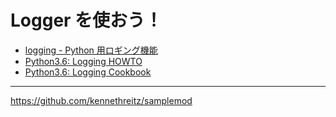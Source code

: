 # Logger を使おう！

- [logging - Python 用ロギング機能](https://docs.python.jp/3/library/logging.html)
- [Python3.6: Logging HOWTO](https://docs.python.jp/3/howto/logging.html)
- [Python3.6: Logging Cookbook](https://docs.python.jp/3/howto/logging-cookbook.html)


---

https://github.com/kennethreitz/samplemod
